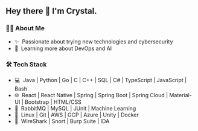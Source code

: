 ## Hey there 👋 I'm Crystal.

<h3> 👩‍💻 About Me</h3>

- ✨&nbsp; Passionate about trying new technologies and cybersecurity
- 🌱&nbsp; Learning more about DevOps and AI


<h3> 🛠️ Tech Stack</h3>

- 💻&nbsp; Java | Python | Go | C | C++ | SQL | C# | TypeScript | JavaScript | Bash
- 🌐&nbsp; React | React Native | Spring | Spring Boot | Spring Cloud | Material-UI | Bootstrap | HTML/CSS
- 🧰&nbsp; RabbitMQ | MySQL | JUnit | Machine Learning
- 🔧&nbsp; Linux | Git | AWS | GCP | Azure | Unity | Docker
- 🔐&nbsp; WireShark | Snort | Burp Suite | IDA

